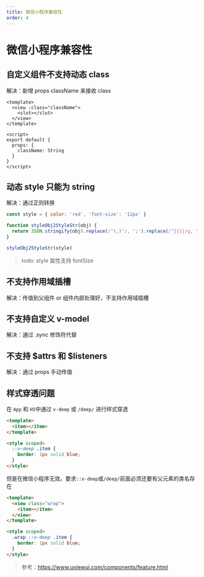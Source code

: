 ```yaml
---
title: 微信小程序兼容性
order: 4
---
```


# 微信小程序兼容性

## 自定义组件不支持动态 class

解决：新增 props className 来接收 class

```vue
<template>
  <view :class="className">
    <slot></slot>
  </view>
</template>

<script>
export default {
  props: {
    className: String
  }
}
</script>
```

## 动态 style 只能为 string

解决：通过正则转换

```js
const style = { color: 'red', 'font-size': '12px' }

function styleObj2StyleStr(obj) {
  return JSON.stringify(obj).replace(/"(,)"/, ';').replace(/"|{|}/g, '')
}

styleObj2StyleStr(style)
```

> todo: style 属性支持 fontSize

## 不支持作用域插槽

解决：传值到父组件 or 组件内部处理好，不支持作用域插槽

## 不支持自定义 v-model

解决：通过 .sync 修饰符代替

## 不支持 $attrs 和 $listeners

解决：通过 props 手动传值

## 样式穿透问题

在 `App` 和 `H5`中通过 `v-deep` 或 `/deep/` 进行样式穿透

```html
<template>
  <item></item>
</template>

<style scoped>
  ::v-deep .item {
    border: 1px solid blue;
  }
</style>
```

但是在微信小程序无效。要求`::v-deep`或`/deep/`前面必须还要有父元素的类名存在

```html
<template>
  <view class="wrap">
    <item></item>
  </view>
</template>

<style scoped>
  .wrap ::v-deep .item {
    border: 1px solid blue;
  }
</style>
```

> 参考：https://www.uviewui.com/components/feature.html
